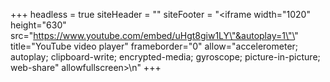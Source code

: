 +++
headless = true
siteHeader = ""
siteFooter = "<iframe width=\"1020\" height=\"630\" src=\"https://www.youtube.com/embed/uHgt8giw1LY\"&autoplay=1\"\" title=\"YouTube video player\" frameborder=\"0\" allow=\"accelerometer; autoplay; clipboard-write; encrypted-media; gyroscope; picture-in-picture; web-share\" allowfullscreen></iframe>\n"
+++
